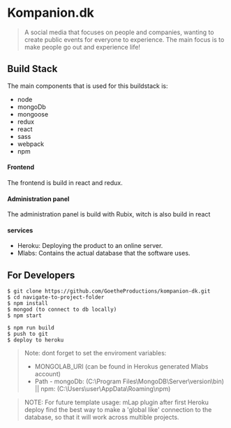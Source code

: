 # Kompanion.dk
> A social media that focuses on people and companies, 
> wanting to create public events for everyone to experience.
> The main focus is to make people go out and experience life!

## Build Stack
The main components that is used for this buildstack is:

 - node
 - mongoDb
 - mongoose
 - redux
 - react
 - sass 
 - webpack
 - npm 


#### Frontend
The frontend is build in react and redux.

#### Administration panel
The administration panel is build with Rubix, witch is also build in react

#### services
 - Heroku: Deploying the product to an online server.
 - Mlabs: Contains the actual database that the software uses.

## For Developers
```
$ git clone https://github.com/GoetheProductions/kompanion-dk.git
$ cd navigate-to-project-folder
$ npm install 
$ mongod (to connect to db locally)
$ npm start

$ npm run build
$ push to git
$ deploy to heroku
```

> Note: dont forget to set the enviroment variables:
> - MONGOLAB_URI (can be found in Herokus generated Mlabs account)
> - Path - mongoDb: (C:\Program Files\MongoDB\Server\version\bin) || npm: (C:\Users\user\AppData\Roaming\npm)


> NOTE: For future template usage:
> mLap plugin after first Heroku deploy 
> find the best way to make a 'global like' connection to the database, so that it will work across multible projects.